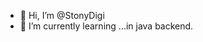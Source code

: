 - 👋 Hi, I’m @StonyDigi
- 🌱 I’m currently learning ...in java backend.


<!---
StonyDigi/StonyDigi is a ✨ special ✨ repository because its `README.md` (this file) appears on your GitHub profile.
You can click the Preview link to take a look at your changes.
--->
